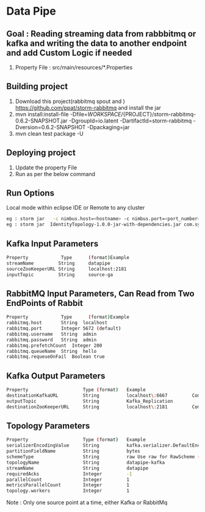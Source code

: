 # Data Pipe

## Goal : Reading streaming data from rabbbitmq or kafka and writing the data to another endpoint and add Custom Logic if needed

1. Property File : src/main/resources/*.Properties


## Building project 

1. Download this project(rabbitmq spout and ) https://github.com/ppat/storm-rabbitmq  and install the jar <WE will submit the pull request for the TridentSpout which is missing>
2. mvn install:install-file -Dfile=${WORKSPACE}/${PROJECT}/storm-rabbitmq-0.6.2-SNAPSHOT.jar -DgroupId=io.latent -DartifactId=storm-rabbitmq  -Dversion=0.6.2-SNAPSHOT -Dpackaging=jar
3. mvn clean test package -U

## Deploying project 

1. Update the property File
2. Run as per the below command

## Run Options 
Local mode within eclipse IDE or Remote to any cluster

```sh
eg : storm jar   -c nimbus.host=<hostname> -c nimbus.port=<port_number> IdentityTopology-1.0.0-jar-with-dependencies.jar com.symantec.cpe.StartService <PropertyFile>
eg : storm jar  IdentityTopology-1.0.0-jar-with-dependencies.jar com.symantec.cpe.StartService <PropertyFile>
```


## Kafka Input Parameters
```sh
Property          	Type      (format)Example
streamName         String     datapipe
sourceZooKeeperURL String     localhost:2181
inputTopic         String     source-ga 
 ```

## RabbitMQ Input Parameters, Can Read from Two EndPoints of Rabbit
```sh
Property          	Type      (format)Example
rabbitmq.host    	String	localhost
rabbitmq.port		Integer	5672 (default)
rabbitmq.username	String	admin
rabbitmq.password	String	admin
rabbitmq.prefetchCount	Integer	200
rabbitmq.queueName	String	hello
rabbitmq.requeueOnFail	Boolean	true
 ```

## Kafka Output Parameters
```sh
Property					Type (format)	Example											Comment
destinationKafkaURL			String			localhost\:6667   		Comma-separated list of all Kafka brokers at the destination cluster.
outputTopic					String			Kafka_Replication
destinationZooKeeperURL		String			localhost\:2181			Comma-separated list of all ZooKeeper URLs in the destination cluster.
```

## Topology Parameters
```sh			
Property					Type (format)	Example								Comment
serializerEncodingValue		String			kafka.serializer.DefaultEncoder		For bytes, use the default kafka.serializer.DefaultEncoder. For string, use kafka.serializer.StringEncoder
partitionFieldName			String			bytes								Use bytes for bytes, and str for StringScheme.
schemeType					String			raw	Use raw for RawScheme (bytes), and string for StringScheme.
topologyName				String			datapipe-kafka
streamName					String			datapipe
requiredAcks				Integer			-1	
parallelCount				Integer			1	 
metricsParallelCount		Integer			1	 
topology.workers			Integer			1										Maximum value for this parameter is equal to the number of Storm supervisor nodes on the cluster.
```

Note : Only one source point at a time, either Kafka or RabbitMq

